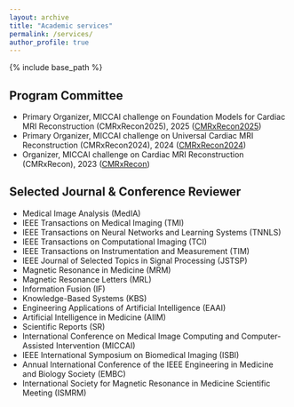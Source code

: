 ```yaml
---
layout: archive
title: "Academic services"
permalink: /services/
author_profile: true
---
```


{% include base_path %}

Program Committee
------
- Primary Organizer, MICCAI challenge on Foundation Models for Cardiac MRI Reconstruction (CMRxRecon2025), 2025 ([CMRxRecon2025](https://github.com/CmrxRecon/CMRxRecon2025))
- Primary Organizer, MICCAI challenge on Universal Cardiac MRI Reconstruction (CMRxRecon2024), 2024 ([CMRxRecon2024](https://github.com/CmrxRecon/CMRxRecon2024))
- Organizer, MICCAI challenge on Cardiac MRI Reconstruction (CMRxRecon), 2023 ([CMRxRecon](https://github.com/CmrxRecon/CMRxRecon))

Selected Journal & Conference Reviewer
------
- Medical Image Analysis (MedIA)
- IEEE Transactions on Medical Imaging (TMI)
- IEEE Transactions on Neural Networks and Learning Systems (TNNLS)
- IEEE Transactions on Computational Imaging (TCI)
- IEEE Transactions on Instrumentation and Measurement (TIM)
- IEEE Journal of Selected Topics in Signal Processing (JSTSP)
- Magnetic Resonance in Medicine (MRM)
- Magnetic Resonance Letters (MRL)
- Information Fusion (IF)
- Knowledge-Based Systems (KBS)
- Engineering Applications of Artificial Intelligence (EAAI)
- Artificial Intelligence in Medicine (AIIM)
- Scientific Reports (SR)
- International Conference on Medical Image Computing and Computer-Assisted Intervention (MICCAI)
- IEEE International Symposium on Biomedical Imaging (ISBI)
- Annual International Conference of the IEEE Engineering in Medicine and Biology Society (EMBC)
- International Society for Magnetic Resonance in Medicine Scientific Meeting (ISMRM)
